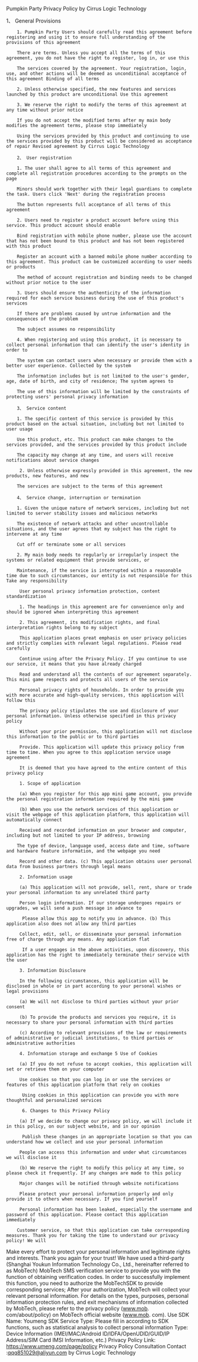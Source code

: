Pumpkin Party Privacy Policy by Cirrus Logic Technology 

1、 General Provisions  

        1. Pumpkin Party Users should carefully read this agreement before registering and using it to ensure full understanding of the provisions of this agreement  

        There are terms. Unless you accept all the terms of this agreement, you do not have the right to register, log in, or use this  

        The services covered by the agreement. Your registration, login, use, and other actions will be deemed as unconditional acceptance of this agreement Binding of all terms  

        2. Unless otherwise specified, the new features and services launched by this product are unconditional Use this agreement  

        3. We reserve the right to modify the terms of this agreement at any time without prior notice  

        If you do not accept the modified terms after my main body modifies the agreement terms, please stop immediately  

        Using the services provided by this product and continuing to use the services provided by this product will be considered as acceptance of repair Revised agreement by Cirrus Logic Technology 

        2、 User registration  

        1. The user shall agree to all terms of this agreement and complete all registration procedures according to the prompts on the page  

        Minors should work together with their legal guardians to complete the task. Users click 'Next' during the registration process  

        The button represents full acceptance of all terms of this agreement  

        2. Users need to register a product account before using this service. This product account should enable  

        Bind registration with mobile phone number, please use the account that has not been bound to this product and has not been registered with this product   

        Register an account with a banned mobile phone number according to this agreement. This product can be customized according to user needs or products  

        The method of account registration and binding needs to be changed without prior notice to the user  

        3. Users should ensure the authenticity of the information required for each service business during the use of this product's services  

        If there are problems caused by untrue information and the consequences of the problem  

        The subject assumes no responsibility  

        4. When registering and using this product, it is necessary to collect personal information that can identify the user's identity in order to  

        The system can contact users when necessary or provide them with a better user experience. Collected by the system  

        The information includes but is not limited to the user's gender, age, date of birth, and city of residence; The system agrees to  

        The use of this information will be limited by the constraints of protecting users' personal privacy information  

        3、 Service content  

        1. The specific content of this service is provided by this product based on the actual situation, including but not limited to user usage  

        Use this product, etc. This product can make changes to the services provided, and the services provided by this product include  

        The capacity may change at any time, and users will receive notifications about service changes  

         2. Unless otherwise expressly provided in this agreement, the new products, new features, and new  

        The services are subject to the terms of this agreement  

        4、 Service change, interruption or termination  

        1. Given the unique nature of network services, including but not limited to server stability issues and malicious networks  

        The existence of network attacks and other uncontrollable situations, and the user agrees that my subject has the right to intervene at any time  

        Cut off or terminate some or all services  

        2. My main body needs to regularly or irregularly inspect the systems or related equipment that provide services, or  

        Maintenance, if the service is interrupted within a reasonable time due to such circumstances, our entity is not responsible for this Take any responsibility  

         User personal privacy information protection, content standardization  

         1. The headings in this agreement are for convenience only and should be ignored when interpreting this agreement  

         2. This agreement, its modification rights, and final interpretation rights belong to my subject  

         This application places great emphasis on user privacy policies and strictly complies with relevant legal regulations. Please read carefully  

         Continue using after the Privacy Policy. If you continue to use our service, it means that you have already charged  

         Read and understand all the contents of our agreement separately. This mini game respects and protects all users of the service  

         Personal privacy rights of households. In order to provide you with more accurate and high-quality services, this application will follow this  

         The privacy policy stipulates the use and disclosure of your personal information. Unless otherwise specified in this privacy policy  

         Without your prior permission, this application will not disclose this information to the public or to third parties  

         Provide. This application will update this privacy policy from time to time. When you agree to this application service usage agreement  

         It is deemed that you have agreed to the entire content of this privacy policy  

         1. Scope of application  

         (a) When you register for this app mini game account, you provide the personal registration information required by the mini game  

         (b) When you use the network services of this application or visit the webpage of this application platform, this application will automatically connect  

         Received and recorded information on your browser and computer, including but not limited to your IP address, browsing  

        The type of device, language used, access date and time, software and hardware feature information, and the webpage you need  

         Record and other data. (c) This application obtains user personal data from business partners through legal means  

         2. Information usage  

         (a) This application will not provide, sell, rent, share or trade your personal information to any unrelated third party  

         Person login information. If our storage undergoes repairs or upgrades, we will send a push message in advance to  

          Please allow this app to notify you in advance. (b) This application also does not allow any third parties  

         Collect, edit, sell, or disseminate your personal information free of charge through any means. Any application flat  

          If a user engages in the above activities, upon discovery, this application has the right to immediately terminate their service with the user  

         3. Information Disclosure  

         In the following circumstances, this application will be disclosed in whole or in part according to your personal wishes or legal provisions  

         (a) We will not disclose to third parties without your prior consent  

         (b) To provide the products and services you require, it is necessary to share your personal information with third parties  

         (c) According to relevant provisions of the law or requirements of administrative or judicial institutions, to third parties or administrative authorities  

         4. Information storage and exchange 5 Use of Cookies  

         (a) If you do not refuse to accept cookies, this application will set or retrieve them on your computer  

         Use cookies so that you can log in or use the services or features of this application platform that rely on cookies  

          Using cookies in this application can provide you with more thoughtful and personalized services  

          6. Changes to this Privacy Policy  

         (a) If we decide to change our privacy policy, we will include it in this policy, on our subject website, and in our opinion  

          Publish these changes in an appropriate location so that you can understand how we collect and use your personal information  

         People can access this information and under what circumstances we will disclose it  

         (b) We reserve the right to modify this policy at any time, so please check it frequently. If any changes are made to this policy  

         Major changes will be notified through website notifications  

         Please protect your personal information properly and only provide it to others when necessary. If you find yourself  

         Personal information has been leaked, especially the username and password of this application. Please contact this application immediately  

        Customer service, so that this application can take corresponding measures. Thank you for taking the time to understand our privacy policy! We will   

Make every effort to protect your personal information and legitimate rights and interests. Thank you again for your trust! We have used a third-party (Shanghai Youkun Information Technology Co., Ltd., hereinafter referred to as MobTech) MobTech SMS verification service to provide you with the function of obtaining verification codes. In order to successfully implement this function, you need to authorize the MobTechSDK to provide corresponding services; After your authorization, MobTech will collect your relevant personal information. For details on the types, purposes, personal information protection rules, and exit mechanisms of information collected by MobTech, please refer to the privacy policy (www.mob. com/about/policy) on MobTech official website (www.mob. com). Use SDK Name: Youmeng SDK Service Type: Please fill in according to SDK functions, such as statistical analysis to collect personal information Type: Device Information (IMEI/MAC/Android ID/IDFA/OpenUDID/GUID/IP Address/SIM Card IMSI Information, etc.) Privacy Policy Link: https://www.umeng.com/page/policy Privacy Policy Consultation Contact :qqq851029@aliyun.com   by Cirrus Logic Technology 



